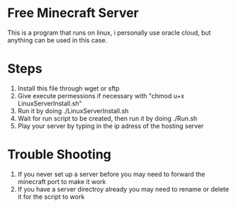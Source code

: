 # Free Minecraft Server
This is a program that runs on linux, i personally use oracle cloud, but anything can be used in this case. 

# Steps
1. Install this file through wget or sftp
2. Give execute permessions if necessary with "chmod u+x LinuxServerInstall.sh"
3. Run it by doing ./LinuxServerInstall.sh
4. Wait for run script to be created, then run it by doing ./Run.sh
5. Play your server by typing in the ip adress of the hosting server
# Trouble Shooting
1. If you never set up a server before you may need to forward the minecraft port to make it work
2. If you have a server directroy already you may need to rename or delete it for the script to work
